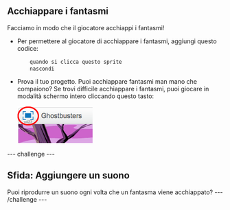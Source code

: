 ## Acchiappare i fantasmi

Facciamo in modo che il giocatore acchiappi i fantasmi!

+ Per permettere al giocatore di acchiappare i fantasmi, aggiungi questo codice:

	```blocks
		quando si clicca questo sprite
		nascondi
	```

+ Prova il tuo progetto. Puoi acchiappare fantasmi man mano che compaiono? Se trovi difficile acchiappare i fantasmi, puoi giocare in modalità schermo intero cliccando questo tasto:

	![screenshot](images/ghost-fullscreen.png)

--- challenge ---
## Sfida: Aggiungere un suono
Puoi riprodurre un suono ogni volta che un fantasma viene acchiappato?
--- /challenge ---
